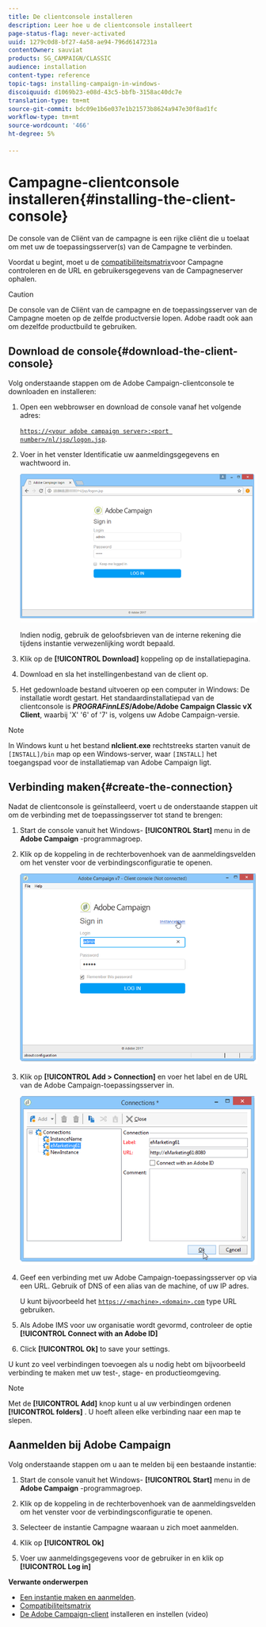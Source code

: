```yaml
---
title: De clientconsole installeren
description: Leer hoe u de clientconsole installeert
page-status-flag: never-activated
uuid: 1279c0d8-bf27-4a58-ae94-796d6147231a
contentOwner: sauviat
products: SG_CAMPAIGN/CLASSIC
audience: installation
content-type: reference
topic-tags: installing-campaign-in-windows-
discoiquuid: d1069b23-e08d-43c5-bbfb-3158ac40dc7e
translation-type: tm+mt
source-git-commit: bdc09e1b6e037e1b21573b8624a947e30f8ad1fc
workflow-type: tm+mt
source-wordcount: '466'
ht-degree: 5%

---
```



# Campagne-clientconsole installeren{#installing-the-client-console}

De console van de Cliënt van de campagne is een rijke cliënt die u toelaat om met uw de toepassingsserver(s) van de Campagne te verbinden.

Voordat u begint, moet u de [compatibiliteitsmatrix](https://helpx.adobe.com/nl/campaign/kb/compatibility-matrix.html)voor Campagne controleren en de URL en gebruikersgegevens van de Campagneserver ophalen.

>[!CAUTION]
>
>De console van de Cliënt van de campagne en de toepassingsserver van de Campagne moeten op de zelfde productversie lopen. Adobe raadt ook aan om dezelfde productbuild te gebruiken.

## Download de console{#download-the-client-console}

Volg onderstaande stappen om de Adobe Campaign-clientconsole te downloaden en installeren:

1. Open een webbrowser en download de console vanaf het volgende adres:

   [`https://<your adobe campaign server>:<port number>/nl/jsp/logon.jsp`](https://machine/nl/jsp/logon.jsp).

1. Voer in het venster Identificatie uw aanmeldingsgegevens en wachtwoord in.

   ![](assets/s_ncs_install_setup_download01.png)

   Indien nodig, gebruik de geloofsbrieven van de interne rekening die tijdens instantie verwezenlijking wordt bepaald.

1. Klik op de **[!UICONTROL Download]** koppeling op de installatiepagina.
1. Download en sla het instellingenbestand van de client op.
1. Het gedownloade bestand uitvoeren op een computer in Windows: De installatie wordt gestart. Het standaardinstallatiepad van de clientconsole is **$PROGRAFinnLES$/Adobe/Adobe Campaign Classic vX Client**, waarbij &#39;X&#39; &#39;6&#39; of &#39;7&#39; is, volgens uw Adobe Campaign-versie.

>[!NOTE]
>
>In Windows kunt u het bestand **nlclient.exe** rechtstreeks starten vanuit de `[INSTALL]/bin` map op een Windows-server, waar `[INSTALL]` het toegangspad voor de installatiemap van Adobe Campaign ligt.

## Verbinding maken{#create-the-connection}

Nadat de clientconsole is geïnstalleerd, voert u de onderstaande stappen uit om de verbinding met de toepassingsserver tot stand te brengen:

1. Start de console vanuit het Windows- **[!UICONTROL Start]** menu in de **Adobe Campaign** -programmagroep.

1. Klik op de koppeling in de rechterbovenhoek van de aanmeldingsvelden om het venster voor de verbindingsconfiguratie te openen.

   ![](assets/s_ncs_install_define_connection_01.png)

1. Klik op **[!UICONTROL Add > Connection]** en voer het label en de URL van de Adobe Campaign-toepassingsserver in.

   ![](assets/s_ncs_install_define_connection_02.png)

1. Geef een verbinding met uw Adobe Campaign-toepassingsserver op via een URL. Gebruik of DNS of een alias van de machine, of uw IP adres.

   U kunt bijvoorbeeld het [`https://<machine>.<domain>.com`](https://machine) type URL gebruiken.

1. Als Adobe IMS voor uw organisatie wordt gevormd, controleer de optie **[!UICONTROL Connect with an Adobe ID]**

1. Click **[!UICONTROL Ok]** to save your settings.

U kunt zo veel verbindingen toevoegen als u nodig hebt om bijvoorbeeld verbinding te maken met uw test-, stage- en productieomgeving.

>[!NOTE]
>
>Met de **[!UICONTROL Add]** knop kunt u al uw verbindingen ordenen **[!UICONTROL folders]** . U hoeft alleen elke verbinding naar een map te slepen.


## Aanmelden bij Adobe Campaign

Volg onderstaande stappen om u aan te melden bij een bestaande instantie:

1. Start de console vanuit het Windows- **[!UICONTROL Start]** menu in de **Adobe Campaign** -programmagroep.

1. Klik op de koppeling in de rechterbovenhoek van de aanmeldingsvelden om het venster voor de verbindingsconfiguratie te openen.

1. Selecteer de instantie Campagne waaraan u zich moet aanmelden.

1. Klik op **[!UICONTROL Ok]**

1. Voer uw aanmeldingsgegevens voor de gebruiker in en klik op **[!UICONTROL Log in]**

**Verwante onderwerpen**

* [Een instantie maken en aanmelden](../../installation/using/creating-an-instance-and-logging-on.md).
* [Compatibiliteitsmatrix](https://helpx.adobe.com/nl/campaign/kb/compatibility-matrix.html)
* [De Adobe Campaign-client](https://docs.adobe.com/content/help/en/campaign-classic-learn/tutorials/getting-started/install-and-setup-the-adobe-campaign-client.html) installeren en instellen (video)
